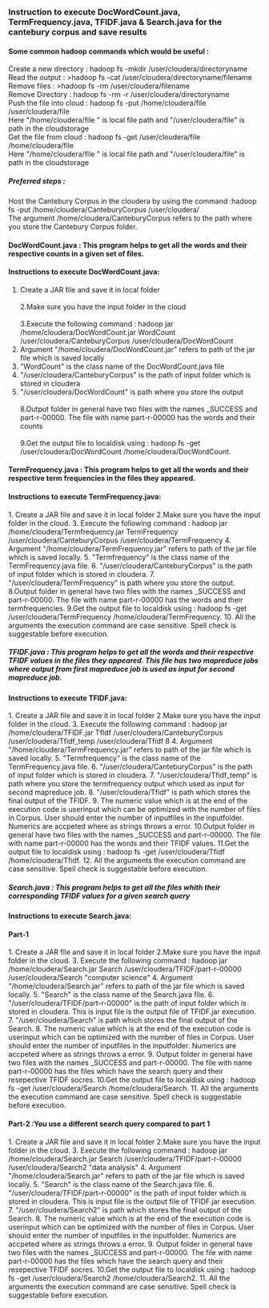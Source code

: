 <h3>Instruction to execute DocWordCount.java, TermFrequency.java, TFIDF.java & Search.java for the cantebury corpus and save results</h3>

<h4>Some common hadoop commands which would be useful :</h4>  
 Create a new directory :
hadoop fs -mkdir /user/cloudera/directoryname<br>     
 Read the output : 
>hadoop fs -cat /user/cloudera/directoryname/filename<br>     
Remove files : 
>hadoop fs -rm /user/cloudera/filename<br>     
Remove Directory : hadoop fs -rm -r /user/cloudera/directoryname<br>     
Push the file into cloud : hadoop fs -put /home/cloudera/file   /user/cloudera/file<br>     
Here "/home/cloudera/file " is local file path and "/user/cloudera/file" is path in the cloudstorage <br>    
Get the file from cloud : hadoop fs -get  /user/cloudera/file /home/cloudera/file <br>     
Here "/home/cloudera/file " is local file path and "/user/cloudera/file" is path in the cloudstorage <br>    


<h5>Preferred steps : </h5>   
Host the Cantebury Corpus in the cloudera by using the command :hadoop fs -put /home/cloudera/CanteburyCorpus /user/cloudera/ <br>    
The argument /home/cloudera/CanteburyCorpus  refers to the path where you store the Cantebury Corpus folder.<br>     

<h4>DocWordCount.java : This program helps to get all the words and their respective counts in a given set of files.</h4>    
<h4>Instructions to execute DocWordCount.java:</h4>

1. Create a JAR file and save it in local folder<br>    
2.Make sure you have the input folder in the cloud<br>     
3.Execute the following command : hadoop jar /home/cloudera/DocWordCount.jar WordCount /user/cloudera/CanteburyCorpus /user/cloudera/DocWordCount<br>    
4. Argument "/home/cloudera/DocWordCount.jar" refers to path of the jar file which is saved locally<br>     
5. "WordCount" is the class name of the DocWordCount.java file<br>     
6. "/user/cloudera/CanteburyCorpus" is the path of input folder which is stored in cloudera<br>     
7. "/user/cloudera/DocWordCount" is path where you store the output<br>     
8.Output folder in general have two files with the names _SUCCESS and part-r-00000. The file with name part-r-00000 has the words and their counts<br>     
9.Get the output file to localdisk using : hadoop fs -get /user/cloudera/DocWordCount /home/cloudera/DocWordCount.<br>     

<h4>TermFrequency.java : This program helps to get all the words and their respective term frequencies in the files they appeared. </h4> 

<h4>Instructions to execute TermFrequency.java:</h4>
1. Create a JAR file and save it in local folder
2.Make sure you have the input folder in the cloud.
3. Execute the following command : hadoop jar /home/cloudera/Termfrequency.jar TermFrequency /user/cloudera/CanteburyCorpus /user/cloudera/TermFrequency
4. Argument "/home/cloudera/TermFrequency.jar" refers to path of the jar file which is saved locally.
5. "Termfrequency" is the class name of the TermFrequency.java file.
6. "/user/cloudera/CanteburyCorpus" is the path of input folder which is stored in cloudera.
7. "/user/cloudera/TermFrequency" is path where you store the output.
8.Output folder in general have two files with the names _SUCCESS and part-r-00000. The file with name part-r-00000 has the words and their termfrequencies.
9.Get the output file to localdisk using : hadoop fs -get /user/cloudera/TermFrequency /home/cloudera/TermFrequency.
10. All the arguments the execution command are case sensitive. Spell check is suggestable before execution.



<h5>TFIDF.java : This program helps to get all the words and their respective TFIDF values in the files they appeared. This file has two mapreduce jobs where output from first mapreduce job is used as input for second mapreduce job.</h5>

<h4>Instructions to execute TFIDF.java:</h4>
1. Create a JAR file and save it in local folder
2.Make sure you have the input folder in the cloud.
3. Execute the following command : hadoop jar /home/cloudera/TFIDF.jar TfIdf /user/cloudera/CanteburyCorpus /user/cloudera/Tfidf_temp /user/cloudera/Tfidf 8
4. Argument "/home/cloudera/TermFrequency.jar" refers to path of the jar file which is saved locally.
5. "Termfrequency" is the class name of the TermFrequency.java file.
6. "/user/cloudera/CanteburyCorpus" is the path of input folder which is stored in cloudera.
7. "/user/cloudera/Tfidf_temp" is path where you store the termfrequency output which used as input for second mapreduce job.
8. "/user/cloudera/Tfidf" is path which stores the final output of the TFIDF.
9. The numeric value which is at the end of the execution code is userinput which can be optimized with the number of files in Corpus. User should enter the number of inputfiles in the inputfolder. Numerics are accpeted where as strings throws a error.
10.Output folder in general have two files with the names _SUCCESS and part-r-00000. The file with name part-r-00000 has the words and their TFIDF values.
11.Get the output file to localdisk using : hadoop fs -get /user/cloudera/Tfidf /home/cloudera/Tfidf.
12. All the arguments the execution command are case sensitive. Spell check is suggestable before execution.



<h5>Search.java : This program helps to get all the files whith their corresponding TFIDF values for a given  search query </h5>

<h4>Instructions to execute Search.java:</h4>
<h4>Part-1</h4>
1. Create a JAR file and save it in local folder
2.Make sure you have the input folder in the cloud.
3. Execute the following command : hadoop jar /home/cloudera/Search.jar Search /user/cloudera/TFIDF/part-r-00000 /user/cloudera/Search "computer science"
4. Argument "/home/cloudera/Search.jar" refers to path of the jar file which is saved locally.
5. "Search" is the class name of the Search.java file.
6. "/user/cloudera/TFIDF/part-r-00000" is the path of input folder which is stored in cloudera. This is input file is the output file of TFIDF.jar execution.
7. "/user/cloudera/Search" is path which stores the final output of the Search.
8. The numeric value which is at the end of the execution code is userinput which can be optimized with the number of files in Corpus. User should enter the number of inputfiles in the inputfolder. Numerics are accpeted where as strings throws a error.
9. Output folder in general have two files with the names _SUCCESS and part-r-00000. The file with name part-r-00000 has the files which have the search query and their resepective TFIDF socres.
10.Get the output file to localdisk using : hadoop fs -get /user/cloudera/Search /home/cloudera/Search.
11. All the arguments the execution command are case sensitive. Spell check is suggestable before execution.

<h4>Part-2 :You use a different search query compared to part 1</h4>
1. Create a JAR file and save it in local folder
2.Make sure you have the input folder in the cloud.
3. Execute the following command : hadoop jar /home/cloudera/Search.jar Search /user/cloudera/TFIDF/part-r-00000 /user/cloudera/Search2 "data analysis"
4. Argument "/home/cloudera/Search.jar" refers to path of the jar file which is saved locally.
5. "Search" is the class name of the Search.java file.
6. "/user/cloudera/TFIDF/part-r-00000" is the path of input folder which is stored in cloudera. This is input file is the output file of TFIDF.jar execution.
7. "/user/cloudera/Search2" is path which stores the final output of the Search.
8. The numeric value which is at the end of the execution code is userinput which can be optimized with the number of files in Corpus. User should enter the number of inputfiles in the inputfolder. Numerics are accpeted where as strings throws a error.
9. Output folder in general have two files with the names _SUCCESS and part-r-00000. The file with name part-r-00000 has the files which have the search query and their resepective TFIDF socres.
10.Get the output file to localdisk using : hadoop fs -get /user/cloudera/Search2 /home/cloudera/Search2.
11. All the arguments the execution command are case sensitive. Spell check is suggestable before execution.
